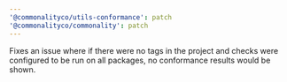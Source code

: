 ```yaml
---
'@commonalityco/utils-conformance': patch
'@commonalityco/commonality': patch
---
```


Fixes an issue where if there were no tags in the project and checks were configured to be run on all packages, no conformance results would be shown.
